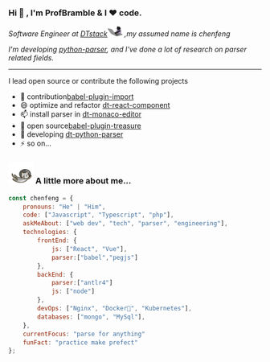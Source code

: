 ### Hi 👋 , I'm ProfBramble & I ❤️ code.
<p><em>Software Engineer at <a href="https://github.com/DTStack">DTstack</a><img src="./codingCat.gif" width="30"> ,my assumed name is chenfeng
</em></p>
<p><em>I'm developing <a href="#">python-parser</a>, and I've done a lot of research on parser related fields.</em></p>

----
I lead open source or contribute the following projects
- 👯 contribution[babel-plugin-import](https://github.com/ant-design/babel-plugin-import)
- 😄 optimize and refactor [dt-react-component](https://github.com/DTStack/dt-react-component)
- 📫 install parser in [dt-monaco-editor](https://github.com/DTStack/dt-react-monaco-editor)
- 🤔 open source[babel-plugin-treasure](https://github.com/DTStack/babel-plugin-treasure)
- 🌱 developing [dt-python-parser]()
- ⚡ so on...

### <img src="./flyCat.gif" width="50"> A little more about me...  
```javascript
const chenfeng = {
    pronouns: "He" | "Him",
    code: ["Javascript", "Typescript", "php"],
    askMeAbout: ["web dev", "tech", "parser", "engineering"],
    technologies: {
        frontEnd: {
            js: ["React", "Vue"],
            parser:["babel","pegjs"]
        },
        backEnd: {
            parser:["antlr4"]
            js: ["node"]
        },
        devOps: ["Nginx", "Docker🐳", "Kubernetes"],
        databases: ["mongo", "MySql"],
    },
    currentFocus: "parse for anything"
    funFact: "practice make prefect"
};